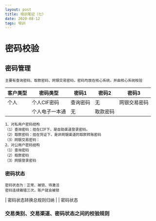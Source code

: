 ```yaml
---
layout: post
title: 培训笔记（七）
date: 2020-08-12
tags: 培训
---
```


# 密码校验
## 密码管理

```
主要有查询密码、取款密码、网银交易密码，密码均放在核心系统，并由核心系统校验
```
| 客户类型 | 密码类型 | 密码1 | 密码2| 密码3 |
| --- | --- | --- | --- | --- |
| 个人 | 个人CIF密码 | 查询密码 | 无 | 网银交易密码 |
|      | 个人电子一本通 | 无 | 取款密码 |



```
1、对私用户密码结构
（1）查询密码：挂在CIF下，是自助渠道登录密码。
（2）取款密码：挂在凭证下，是非网银渠道的取款转账密码
（3）网银交易密码：
2、对公用户密码结构
（1）查询密码
（2）取款密码
（3）网银登录密码
```


### 密码状态
```
密码状态为：正常、被锁、待激活
密码连续输错三次，账户就会被锁
```

| 密码状态转换总规则归纳 |
| 密码状态


### 交易类别、交易渠道、密码状态之间的校验规则




















